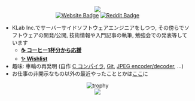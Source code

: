 <div align="center">
<img align="center" src="https://github-readme-stats.vercel.app/api?username=falgon&theme=tokyonight&show_icons=true&count_private=true&hide=contribs" />
</div>
<div align="center">
<a href="https://roki.dev"><img alt="Website Badge" src="https://img.shields.io/badge/Website-roki.dev-blueviolet" /></a>
<a href="https://www.reddit.com/user/r0k1"><img alt="Reddit Badge" src="https://img.shields.io/reddit/user-karma/combined/yutkat?label=Reddit&logo=reddit&style=flat" /></a>
</div>

- KLab Inc.でサーバーサイドソフトウェアエンジニアをしつつ, その傍らでソフトウェアの開発/公開, 技術情報や入門記事の執筆, 勉強会での発表等しています
    - **[:coffee: コーヒー1杯分から応援](https://www.buymeacoffee.com/roki)**
    - **[:sparkles: Wishlist](https://www.amazon.jp/hz/wishlist/ls/3UGS8VKEBGECO?ref_=wl_share)**
- 趣味: 車輪の再発明 (自作 [C コンパイラ](https://github.com/falgon/htcc), [Git](https://github.com/falgon/hmgit), [JPEG encoder/decoder](https://github.com/falgon/jpezy), ...)
- お仕事の非開示なもの以外の最近やったこととかは[ここ](./resume_jp.md)に

<div align="center">
<img alt="trophy" src="https://github-profile-trophy.vercel.app/?username=falgon&theme=onedark&column=3&margin-w=15&margin-h=15&no-frame=true&no-bg=true" />
</div>
<div align="center">
<img style="display:inline-block;"src="https://komarev.com/ghpvc/?username=falgon&color=blue" />
</div>

